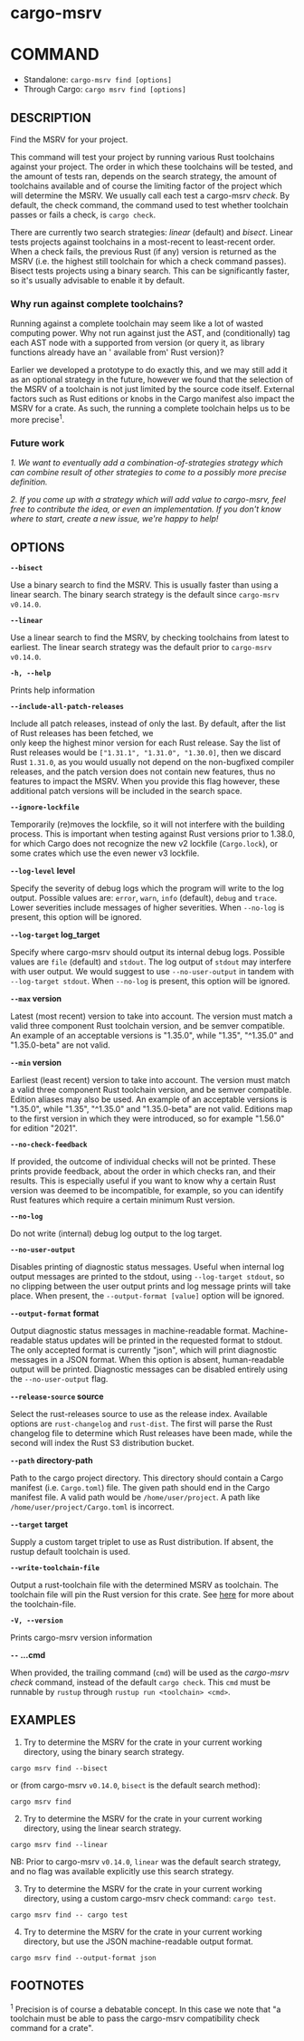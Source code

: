 # cargo-msrv

# COMMAND

* Standalone: `cargo-msrv find [options]`
* Through Cargo: `cargo msrv find [options]`

## DESCRIPTION

Find the MSRV for your project.

This command will test your project by running various Rust toolchains against your project. The order in which these
toolchains will be tested, and the amount of tests ran, depends on the search strategy, the amount of toolchains
available and of course the limiting factor of the project which will determine the MSRV. We usually call each test a
cargo-msrv _check_. By default, the check command, the command used to test whether toolchain passes or fails a check,
is `cargo check`.

There are currently two search strategies: _linear_ (default) and _bisect_. Linear tests projects against toolchains in
a
most-recent to least-recent order. When a check fails, the previous Rust (if any) version is returned as the MSRV (i.e.
the highest still
toolchain for which a check command passes). Bisect tests projects using a binary search. This can be significantly
faster,
so it's usually advisable to enable it by default.

### Why run against complete toolchains?

Running against a complete toolchain may seem like a lot of wasted computing power. Why not run against just the AST,
and
(conditionally) tag each AST node with a supported from version (or query it, as library functions already have an '
available
from' Rust version)?

Earlier we developed a prototype to do exactly this, and we may still add it as an optional strategy in the future,
however
we found that the selection of the MSRV of a toolchain is not just limited by the source code itself. External factors
such as Rust editions or knobs in the Cargo manifest also impact the MSRV for a crate. As such, the running a complete
toolchain helps us to be more precise<sup>1</sup>.

### Future work

_1. We want to eventually add a combination-of-strategies strategy which can combine result of other strategies to come
to a possibly more precise definition._

_2. If you come up with a strategy which will add value to cargo-msrv, feel free to contribute the idea, or even an
implementation. If you don't know where to start, create a new issue, we're happy to help!_

## OPTIONS

**`--bisect`**

Use a binary search to find the MSRV. This is usually faster than using a linear search.
The binary search strategy is the default since `cargo-msrv v0.14.0`.

**`--linear`**

Use a linear search to find the MSRV, by checking toolchains from latest to earliest.
The linear search strategy was the default prior to `cargo-msrv v0.14.0`.

**`-h, --help`**

Prints help information

**`--include-all-patch-releases`**

Include all patch releases, instead of only the last. By default, after the list of Rust releases has been fetched, we\
only keep the highest minor version for each Rust release. Say the list of Rust releases would be
`["1.31.1", "1.31.0", "1.30.0]`,
then we discard Rust `1.31.0`, as you would usually not depend on the non-bugfixed compiler releases, and the patch
version
does not contain new features, thus no features to impact the MSRV. When you provide this flag however, these additional
patch versions will be included in the search space.

**`--ignore-lockfile`**

Temporarily (re)moves the lockfile, so it will not interfere with the building process. This is important when
testing against Rust versions prior to 1.38.0, for which Cargo does not recognize the new v2 lockfile (`Cargo.lock`),
or some crates which use the even newer v3 lockfile.

**`--log-level` level**

Specify the severity of debug logs which the program will write to the log output.
Possible values are: `error`, `warn`, `info` (default), `debug` and `trace`.
Lower severities include messages of higher severities.
When `--no-log` is present, this option will be ignored.

**`--log-target` log_target**

Specify where cargo-msrv should output its internal debug logs.
Possible values are `file` (default) and `stdout`.
The log output of `stdout` may interfere with user output. We would suggest to use `--no-user-output` in tandem
with `--log-target stdout`. When `--no-log` is present, this option will be ignored.

**`--max` version**

Latest (most recent) version to take into account. The version must match a valid three component Rust toolchain
version,
and be semver compatible. An example of an acceptable versions is "1.35.0", while "1.35", "^1.35.0" and "1.35.0-beta"
are not valid.

**`--min` version**

Earliest (least recent) version to take into account. The version must match a valid three component Rust toolchain
version,
and be semver compatible. Edition aliases may also be used. An example of an acceptable versions is "1.35.0", while
"1.35", "^1.35.0" and "1.35.0-beta" are not valid. Editions map to the first version in which they were introduced, so
for example "1.56.0" for edition "2021".

**`--no-check-feedback`**

If provided, the outcome of individual checks will not be printed. These prints provide feedback, about the order in
which
checks ran, and their results. This is especially useful if you want to know why a certain Rust version was deemed to be
incompatible, for example, so you can identify Rust features which require a certain minimum Rust version.

**`--no-log`**

Do not write (internal) debug log output to the log target.

**`--no-user-output`**

Disables printing of diagnostic status messages. Useful when internal log output messages are printed to the stdout,
using `--log-target stdout`, so no clipping between the user output prints and log message prints will take place.
When present, the `--output-format [value]` option will be ignored.

**`--output-format` format**

Output diagnostic status messages in machine-readable format. Machine-readable status updates will be printed in the
requested format to stdout. The only accepted format is currently "json", which will print diagnostic messages in a JSON
format. When this option is absent, human-readable output will be printed. Diagnostic messages can be disabled entirely
using the `--no-user-output` flag.

**`--release-source` source**

Select the rust-releases source to use as the release index. Available options are `rust-changelog` and `rust-dist`.
The first will parse the Rust changelog file to determine which Rust releases have been made, while the second will
index
the Rust S3 distribution bucket.

**`--path` directory-path**

Path to the cargo project directory. This directory should contain a Cargo manifest (i.e. `Cargo.toml`) file. The given
path should end in the Cargo manifest file. A valid path would be `/home/user/project`. A path like
`/home/user/project/Cargo.toml`
is incorrect.

**`--target` target**

Supply a custom target triplet to use as Rust distribution. If absent, the rustup default toolchain is used.

**`--write-toolchain-file`**

Output a rust-toolchain file with the determined MSRV as toolchain. The toolchain file will pin the Rust version for
this crate.
See [here](https://rust-lang.github.io/rustup/overrides.html#the-toolchain-file) for more about the toolchain-file.

**`-V, --version`**

Prints cargo-msrv version information

**`--` ...cmd**

When provided, the trailing command (`cmd`) will be used as the _cargo-msrv check_ command, instead of the default
`cargo check`. This `cmd` must be runnable by `rustup` through `rustup run <toolchain> <cmd>`.

## EXAMPLES

1. Try to determine the MSRV for the crate in your current working directory, using the binary search strategy.

```shell
cargo msrv find --bisect
```

or (from cargo-msrv `v0.14.0`, `bisect` is the default search method):

```shell
cargo msrv find
```

2. Try to determine the MSRV for the crate in your current working directory, using the linear search strategy.

```shell
cargo msrv find --linear
```

NB: Prior to cargo-msrv `v0.14.0`, `linear` was the default search strategy, and no flag was available explicitly
use this search strategy.

3. Try to determine the MSRV for the crate in your current working directory, using a custom cargo-msrv check command:
   `cargo test`.

```shell
cargo msrv find -- cargo test
```

4. Try to determine the MSRV for the crate in your current working directory, but use the JSON machine-readable output
   format.

```shell
cargo msrv find --output-format json
```

## FOOTNOTES

<sup>1</sup> Precision is of course a debatable concept. In this case we note that "a toolchain must be able
to pass the cargo-msrv compatibility check command for a crate".
